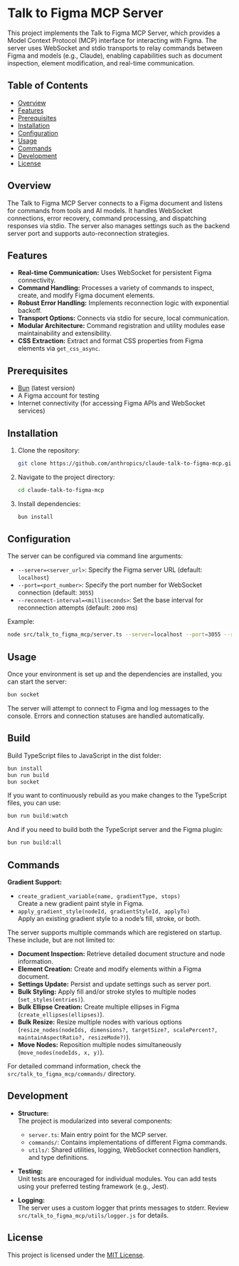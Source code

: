 # Talk to Figma MCP Server

This project implements the Talk to Figma MCP Server, which provides a Model Context Protocol (MCP) interface for interacting with Figma. The server uses WebSocket and stdio transports to relay commands between Figma and models (e.g., Claude), enabling capabilities such as document inspection, element modification, and real-time communication.

## Table of Contents

- [Overview](#overview)
- [Features](#features)
- [Prerequisites](#prerequisites)
- [Installation](#installation)
- [Configuration](#configuration)
- [Usage](#usage)
- [Commands](#commands)
- [Development](#development)
- [License](#license)

## Overview

The Talk to Figma MCP Server connects to a Figma document and listens for commands from tools and AI models. It handles WebSocket connections, error recovery, command processing, and dispatching responses via stdio. The server also manages settings such as the backend server port and supports auto-reconnection strategies.

## Features

- **Real-time Communication:** Uses WebSocket for persistent Figma connectivity.
- **Command Handling:** Processes a variety of commands to inspect, create, and modify Figma document elements.
- **Robust Error Handling:** Implements reconnection logic with exponential backoff.
- **Transport Options:** Connects via stdio for secure, local communication.
- **Modular Architecture:** Command registration and utility modules ease maintainability and extensibility.
- **CSS Extraction:** Extract and format CSS properties from Figma elements via `get_css_async`.

## Prerequisites

- [Bun](https://bun.sh) (latest version)
- A Figma account for testing
- Internet connectivity (for accessing Figma APIs and WebSocket services)

## Installation

1. Clone the repository:
    ```bash
    git clone https://github.com/anthropics/claude-talk-to-figma-mcp.git
    ```

2. Navigate to the project directory:
    ```bash
    cd claude-talk-to-figma-mcp
    ```

3. Install dependencies:
    ```bash
    bun install
    ```

## Configuration

The server can be configured via command line arguments:

- `--server=<server_url>`: Specify the Figma server URL (default: `localhost`)
- `--port=<port_number>`: Specify the port number for WebSocket connection (default: `3055`)
- `--reconnect-interval=<milliseconds>`: Set the base interval for reconnection attempts (default: `2000` ms)

Example:
```bash
node src/talk_to_figma_mcp/server.ts --server=localhost --port=3055 --reconnect-interval=2000
```

## Usage

Once your environment is set up and the dependencies are installed, you can start the server:

```bash
bun socket
```

The server will attempt to connect to Figma and log messages to the console. Errors and connection statuses are handled automatically.

## Build

Build TypeScript files to JavaScript in the dist folder:

```bash
bun install
bun run build
bun socket
```

If you want to continuously rebuild as you make changes to the TypeScript files, you can use:

```bash
bun run build:watch
```

And if you need to build both the TypeScript server and the Figma plugin:

```bash
bun run build:all
```


## Commands

**Gradient Support:**
- `create_gradient_variable(name, gradientType, stops)`  
  Create a new gradient paint style in Figma.
- `apply_gradient_style(nodeId, gradientStyleId, applyTo)`  
  Apply an existing gradient style to a node’s fill, stroke, or both.

The server supports multiple commands which are registered on startup. These include, but are not limited to:

- **Document Inspection:** Retrieve detailed document structure and node information.
- **Element Creation:** Create and modify elements within a Figma document.
- **Settings Update:** Persist and update settings such as server port.
- **Bulk Styling:** Apply fill and/or stroke styles to multiple nodes (`set_styles(entries)`).
- **Bulk Ellipse Creation:** Create multiple ellipses in Figma (`create_ellipses(ellipses)`).
- **Bulk Resize:** Resize multiple nodes with various options (`resize_nodes(nodeIds, dimensions?, targetSize?, scalePercent?, maintainAspectRatio?, resizeMode?)`).
- **Move Nodes:** Reposition multiple nodes simultaneously (`move_nodes(nodeIds, x, y)`).

For detailed command information, check the `src/talk_to_figma_mcp/commands/` directory.

## Development

- **Structure:**  
  The project is modularized into several components:
  - `server.ts`: Main entry point for the MCP server.
  - `commands/`: Contains implementations of different Figma commands.
  - `utils/`: Shared utilities, logging, WebSocket connection handlers, and type definitions.
  
- **Testing:**  
  Unit tests are encouraged for individual modules. You can add tests using your preferred testing framework (e.g., Jest).

- **Logging:**  
  The server uses a custom logger that prints messages to stderr. Review `src/talk_to_figma_mcp/utils/logger.js` for details.

## License

This project is licensed under the [MIT License](LICENSE).
